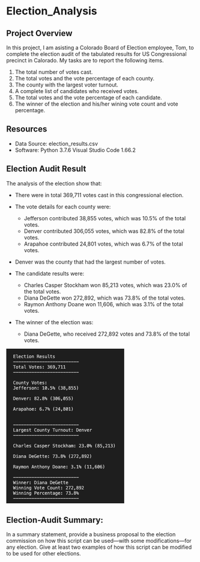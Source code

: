 # Election_Analysis

## Project Overview
In this project, I am asisting a Colorado Board of Election employee, Tom, to complete the election audit of the tabulated results for US Congressional precinct in Calorado. My tasks are to report the following items.

1. The total number of votes cast.
2. The total votes and the vote percentage of each county.
3. The county with the largest voter turnout.
4. A complete list of candidates who received votes.
5. The total votes and the vote percentage of each candidate.
6. The winner of the election and his/her wining vote count and vote percentage.


## Resources
- Data Source: election_results.csv
- Software: Python 3.7.6 Visual Studio Code 1.66.2

## Election Audit Result

The analysis of the election show that:
- There were in total 369,711 votes cast in this congressional election.
- The vote details for each county were:
    - Jefferson contributed 38,855 votes, which was 10.5% of the total votes.
    - Denver contributed 306,055 votes, which was 82.8% of the total votes.
    - Arapahoe contributed 24,801 votes, which was 6.7% of the total votes.
- Denver was the county that had the largest number of votes.
- The candidate results were:
    - Charles Casper Stockham won 85,213 votes, which was 23.0% of the total votes.
    - Diana DeGette won 272,892, which was 73.8% of the total votes.
    - Raymon Anthony Doane won 11,606, which was 3.1% of the total votes.

- The winner of the election was:
    - Diana DeGette, who received 272,892 votes and 73.8% of the total votes.

![ElectionResult](Election_Result.png)


## Election-Audit Summary: 

In a summary statement, provide a business proposal to the election commission on how this script can be used—with some modifications—for any election. Give at least two examples of how this script can be modified to be used for other elections.
